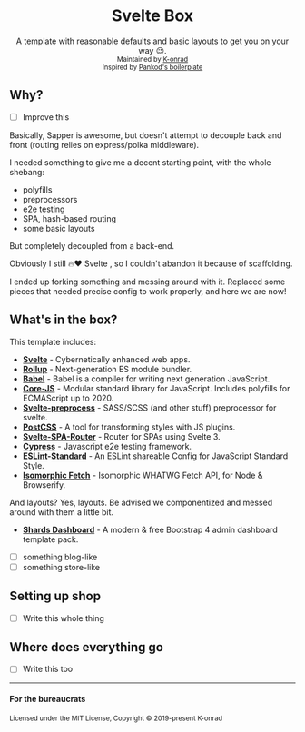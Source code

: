 <h1 align="center">Svelte Box</h1>

<!--<div align="center">
<!-- CodeClimate
<a href="https://codeclimate.com/github/pankod/svelte-boilerplate/maintainability">
<img src="https://api.codeclimate.com/v1/badges/2c6982d3ad672a07f7ae/maintainability" />
</a>
<-- TestCoverage --
<a href="https://codeclimate.com/github/pankod/svelte-boilerplate/test_coverage"><img src="https://api.codeclimate.com/v1/badges/2c6982d3ad672a07f7ae/test_coverage" /></a>
<-- Build Status --
<a href="https://travis-ci.org/pankod/svelte-boilerplate">
<img src="https://travis-ci.org/pankod/svelte-boilerplate.svg?branch=master" alt="Build Status" />
</a>
<-- Dependency Status --
<a href="https://david-dm.org/pankod/svelte-boilerplate">
<img src="https://david-dm.org/pankod/svelte-boilerplate.svg" alt="Dependency Status" />
</a>
<-- devDependency Status --
<a href="https://david-dm.org/pankod/svelte-boilerplate#info=devDependencies">
<img src="https://david-dm.org/pankod/svelte-boilerplate/dev-status.svg" alt="devDependency Status" />
</a>
</div>
-->

<div align="center">
  A template with reasonable defaults and basic layouts to get you on your way 😉.
  <br />
  <sub>Maintained by <a href="https://github.com/k-onrad/">K-onrad</a></sub>
  <br />
  <sub>Inspired by <a href="https://github.com/pankod/svelte-boilerplate">Pankod's boilerplate</a></sub>
</div>

## Why?

* [ ] Improve this

Basically, Sapper is awesome, but doesn't attempt to decouple back and front (routing relies on express/polka middleware).

I needed something to give me a decent starting point, with the whole shebang:
* polyfills
* preprocessors
* e2e testing
* SPA, hash-based routing
* some basic layouts

But completely decoupled from a back-end.

Obviously I still 🔥❤️️ Svelte , so I couldn't abandon it because of scaffolding.

I ended up forking something and messing around with it. Replaced some pieces that needed precise config to work properly, and here we are now!

## What's in the box?

This template includes:
* **[Svelte](https://svelte.dev/)** - Cybernetically enhanced web apps.
* **[Rollup](https://rollupjs.org/guide/en/)** - Next-generation ES module bundler.
* **[Babel](https://babeljs.io/)** -  Babel is a compiler for writing next generation JavaScript.
* **[Core-JS](https://github.com/zloirock/core-js)** - Modular standard library for JavaScript. Includes polyfills for ECMAScript up to 2020.
* **[Svelte-preprocess](https://github.com/kaisermann/svelte-preprocess)** - SASS/SCSS (and other stuff) preprocessor for svelte.
* **[PostCSS](https://postcss.org/)** - A tool for transforming styles with JS plugins.
* **[Svelte-SPA-Router](https://github.com/ItalyPaleAle/svelte-spa-router)** - Router for SPAs using Svelte 3.
* **[Cypress](https://www.cypress.io/)** - Javascript e2e testing framework.
* **[ESLint](https://eslint.org/)-[Standard](https://standardjs.com/)** - An ESLint shareable Config for JavaScript Standard Style.
* **[Isomorphic Fetch](https://github.com/matthew-andrews/isomorphic-fetch)** - Isomorphic WHATWG Fetch API, for Node & Browserify.

And layouts? Yes, layouts. Be advised we componentized and messed around with them a little bit.
* **[Shards Dashboard](https://github.com/designrevision/shards-dashboard)** - A modern & free Bootstrap 4 admin dashboard template pack.
* [ ] something blog-like
* [ ] something store-like

## Setting up shop

* [ ] Write this whole thing

## Where does everything go

* [ ] Write this too

---

#### For the bureaucrats

<sub>Licensed under the MIT License, Copyright © 2019-present K-onrad</sub>
